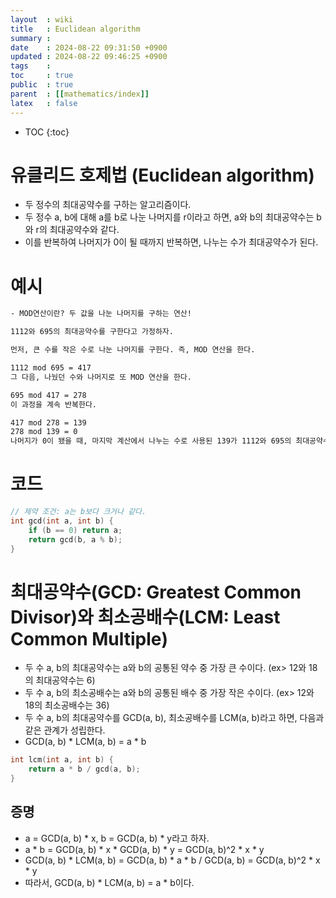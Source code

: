 ```yaml
---
layout  : wiki
title   : Euclidean algorithm
summary : 
date    : 2024-08-22 09:31:50 +0900
updated : 2024-08-22 09:46:25 +0900
tags    : 
toc     : true
public  : true
parent  : [[mathematics/index]]
latex   : false
---
```

* TOC
{:toc}

# 유클리드 호제법 (Euclidean algorithm)
- 두 정수의 최대공약수를 구하는 알고리즘이다.
- 두 정수 a, b에 대해 a를 b로 나눈 나머지를 r이라고 하면, a와 b의 최대공약수는 b와 r의 최대공약수와 같다.
- 이를 반복하여 나머지가 0이 될 때까지 반복하면, 나누는 수가 최대공약수가 된다.

# 예시
```txt
- MOD연산이란? 두 값을 나눈 나머지를 구하는 연산!

1112와 695의 최대공약수를 구한다고 가정하자.

먼저, 큰 수를 작은 수로 나눈 나머지를 구한다. 즉, MOD 연산을 한다.

1112 mod 695 = 417
그 다음, 나눴던 수와 나머지로 또 MOD 연산을 한다.

695 mod 417 = 278
이 과정을 계속 반복한다.

417 mod 278 = 139
278 mod 139 = 0
나머지가 0이 됐을 때, 마지막 계산에서 나누는 수로 사용된 139가 1112와 695의 최대공약수가 된다.
```

# 코드
```cpp
// 제약 조건: a는 b보다 크거나 같다.
int gcd(int a, int b) {
    if (b == 0) return a;
    return gcd(b, a % b);
}
```

# 최대공약수(GCD: Greatest Common Divisor)와 최소공배수(LCM: Least Common Multiple)
- 두 수 a, b의 최대공약수는 a와 b의 공통된 약수 중 가장 큰 수이다. (ex> 12와 18의 최대공약수는 6)
- 두 수 a, b의 최소공배수는 a와 b의 공통된 배수 중 가장 작은 수이다. (ex> 12와 18의 최소공배수는 36)
- 두 수 a, b의 최대공약수를 GCD(a, b), 최소공배수를 LCM(a, b)라고 하면, 다음과 같은 관계가 성립한다.
- GCD(a, b) * LCM(a, b) = a * b
```cpp
int lcm(int a, int b) {
    return a * b / gcd(a, b);
}
```

## 증명
- a = GCD(a, b) * x, b = GCD(a, b) * y라고 하자.
- a * b = GCD(a, b) * x * GCD(a, b) * y = GCD(a, b)^2 * x * y
- GCD(a, b) * LCM(a, b) = GCD(a, b) * a * b / GCD(a, b) = GCD(a, b)^2 * x * y
- 따라서, GCD(a, b) * LCM(a, b) = a * b이다.